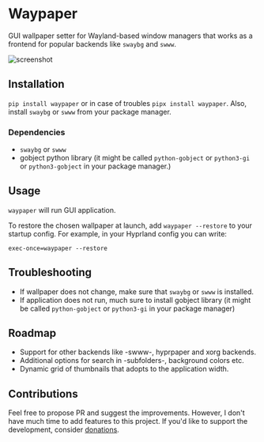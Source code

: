 # Waypaper

GUI wallpaper setter for Wayland-based window managers that works as a frontend for popular backends like `swaybg` and `swww`.

![screenshot](screenshot.jpg)

## Installation

`pip install waypaper` or in case of troubles `pipx install waypaper`. Also, install `swaybg` or `swww` from your package manager.

### Dependencies

- `swaybg` or `swww`
- gobject python library (it might be called `python-gobject` or `python3-gi` or `python3-gobject` in your package manager.)

## Usage

`waypaper` will run GUI application.

To restore the chosen wallpaper at launch, add `waypaper --restore` to your startup config. For example, in your Hyprland config you can write:

`exec-once=waypaper --restore`

## Troubleshooting

- If wallpaper does not change, make sure that `swaybg` or `swww` is installed.
- If application does not run, much sure to install gobject library (it might be called `python-gobject` or `python3-gi` in your package manager)

## Roadmap

- Support for other backends like -swww-, hyprpaper and xorg backends.
- Additional options for search in -subfolders-, background colors etc.
- Dynamic grid of thumbnails that adopts to the application width.

## Contributions

Feel free to propose PR and suggest the improvements. However, I don't have much time to add features to this project.
If you'd like to support the development, consider [donations](https://www.buymeacoffee.com/angryprofessor).
